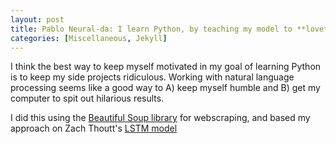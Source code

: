 ```yaml
---
layout: post
title: Pablo Neural-da: I learn Python, by teaching my model to **love**
categories: [Miscellaneous, Jekyll]
---
```


I think the best way to keep myself motivated in my goal of learning Python is to keep my side projects ridiculous. Working with natural language processing seems like a good way to A) keep myself humble and B) get my computer to spit out hilarious results.

I did this using the [Beautiful Soup library](https://www.crummy.com/software/BeautifulSoup/bs4/doc/) for webscraping, and based my approach on Zach Thoutt's [LSTM model](https://github.com/zackthoutt/got-book-6)


